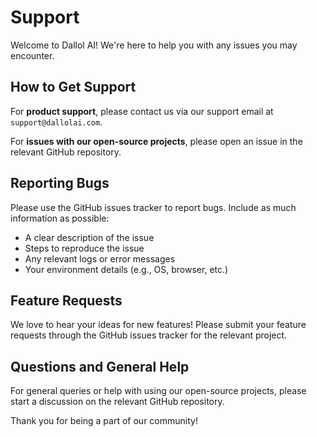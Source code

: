 # Support

Welcome to Dallol AI! We're here to help you with any issues you may encounter.

## How to Get Support

For **product support**, please contact us via our support email at `support@dallolai.com`.

For **issues with our open-source projects**, please open an issue in the relevant GitHub repository.

## Reporting Bugs

Please use the GitHub issues tracker to report bugs. Include as much information as possible:

- A clear description of the issue
- Steps to reproduce the issue
- Any relevant logs or error messages
- Your environment details (e.g., OS, browser, etc.)

## Feature Requests

We love to hear your ideas for new features! Please submit your feature requests through the GitHub issues tracker for the relevant project.

## Questions and General Help

For general queries or help with using our open-source projects, please start a discussion on the relevant GitHub repository.

Thank you for being a part of our community!
